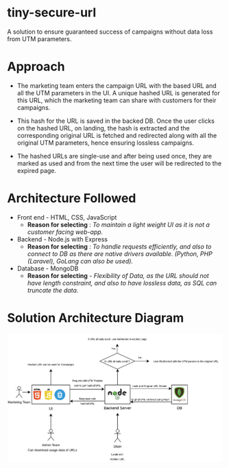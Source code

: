 # tiny-secure-url

A solution to ensure guaranteed success of campaigns without data loss from UTM parameters.

# Approach

 - The marketing team enters the campaign URL with the based URL and all
   the UTM parameters in the UI. A unique hashed URL is generated for
   this URL, which the marketing team can share with customers for their
   campaigns.
   
 - This hash for the URL is saved in the backed DB. Once the
   user clicks on the hashed URL, on landing, the hash is extracted and
   the corresponding original URL is fetched and redirected along with
   all the original UTM parameters, hence ensuring lossless campaigns.


- The hashed URLs are single-use and after being used once, they are
   marked as used and from the next time the user will be redirected to
   the expired page.

# Architecture Followed

 - Front end - HTML, CSS, JavaScript
	- **Reason for selecting** : *To maintain a light weight UI as it is not a customer facing web-app.*
- Backend - Node.js with Express
	- **Reason for selecting** :  *To handle requests efficiently, and also to connect to DB as there are native drivers available. (Python, PHP (Laravel), GoLang can also be used).*
- Database - MongoDB
	- **Reason for selecting** - *Flexibility of Data, as the URL should not have length constraint, and also to have lossless data, as SQL can truncate the data.*

# Solution Architecture Diagram

![FlowDiagram](/UI/assets/img/flow1.png)  